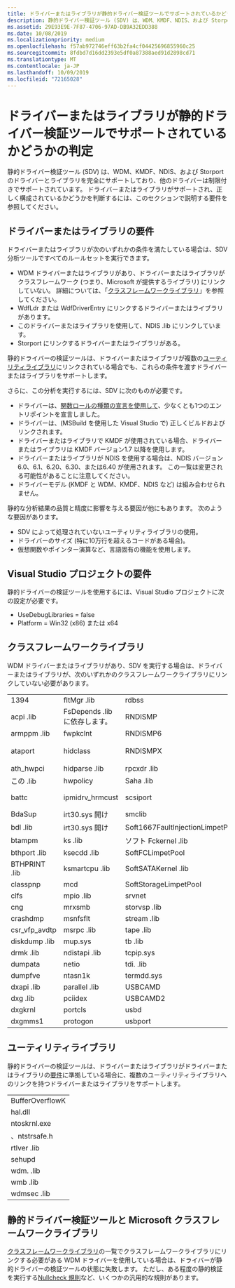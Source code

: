 ```yaml
---
title: ドライバーまたはライブラリが静的ドライバー検証ツールでサポートされているかどうかの判定
description: 静的ドライバー検証ツール (SDV) は、WDM、KMDF、NDIS、および Storport のドライバーとライブラリをサポートできます。 ドライバーまたはライブラリがサポートされ、正しく構成されているかどうかを判断するには、このセクションで説明する要件を参照してください。
ms.assetid: 29E93E9E-7F87-4706-97AD-DB9A32EDD388
ms.date: 10/08/2019
ms.localizationpriority: medium
ms.openlocfilehash: f57ab972746eff63b2fa4cf04425696855960c25
ms.sourcegitcommit: 8fdbd7d16dd2393e5df0a87388aed91d2898cd71
ms.translationtype: MT
ms.contentlocale: ja-JP
ms.lasthandoff: 10/09/2019
ms.locfileid: "72165028"
---
```

# <a name="determining-if-static-driver-verifier-supports-your-driver-or-library"></a>ドライバーまたはライブラリが静的ドライバー検証ツールでサポートされているかどうかの判定

静的ドライバー検証ツール (SDV) は、WDM、KMDF、NDIS、および Storport のドライバーとライブラリを完全にサポートしており、他のドライバーは制限付きでサポートされています。 ドライバーまたはライブラリがサポートされ、正しく構成されているかどうかを判断するには、このセクションで説明する要件を参照してください。

## <a name="driver-or-library-requirements"></a>ドライバーまたはライブラリの要件

ドライバーまたはライブラリが次のいずれかの条件を満たしている場合は、SDV 分析ツールですべてのルールセットを実行できます。

- WDM ドライバーまたはライブラリがあり、ドライバーまたはライブラリがクラスフレームワーク (つまり、Microsoft が提供するライブラリ) にリンクしていない。 詳細については、「[クラスフレームワークライブラリ](#class-framework-libraries)」を参照してください。
- WdfLdr または WdfDriverEntry にリンクするドライバーまたはライブラリがあります。
- このドライバーまたはライブラリを使用して、NDIS .lib にリンクしています。
- Storport にリンクするドライバーまたはライブラリがある。

静的ドライバーの検証ツールは、ドライバーまたはライブラリが複数の[ユーティリティライブラリ](#utility-libraries)にリンクされている場合でも、これらの条件を渡すドライバーまたはライブラリをサポートします。

さらに、この分析を実行するには、SDV に次のものが必要です。

- ドライバーは、[関数ロールの種類の宣言を使用して](using-function-role-type-declarations.md)、少なくとも1つのエントリポイントを宣言しました。
- ドライバーは、(MSBuild を使用した Visual Studio で) 正しくビルドおよびリンクされます。
- ドライバーまたはライブラリで KMDF が使用されている場合、ドライバーまたはライブラリは KMDF バージョン1.7 以降を使用します。
- ドライバーまたはライブラリが NDIS を使用する場合は、NDIS バージョン6.0、6.1、6.20、6.30、または6.40 が使用されます。 この一覧は変更される可能性があることに注意してください。
- ドライバーモデル (KMDF と WDM、KMDF、NDIS など) は組み合わせられません。

静的な分析結果の品質と精度に影響を与える要因が他にもあります。 次のような要因があります。

- SDV によって処理されていないユーティリティライブラリの使用。
- ドライバーのサイズ (特に10万行を超えるコードがある場合)。
- 仮想関数やポインター演算など、言語固有の機能を使用します。

## <a name="visual-studio-project-requirements"></a>Visual Studio プロジェクトの要件

静的ドライバーの検証ツールを使用するには、Visual Studio プロジェクトに次の設定が必要です。

- UseDebugLibraries = false
- Platform = Win32 (x86) または x64

## <a name="class-framework-libraries"></a>クラスフレームワークライブラリ

WDM ドライバーまたはライブラリがあり、SDV を実行する場合は、ドライバーまたはライブラリが、次のいずれかのクラスフレームワークライブラリにリンクしていない必要があります。

<table>
<colgroup>
<col width="25%" />
<col width="25%" />
<col width="25%" />
<col width="25%" />
</colgroup>
<tbody>
<tr class="odd">
<td align="left">1394</td>
<td align="left">fltMgr .lib</td>
<td align="left">rdbss</td>
<td align="left">usbrpm .lib</td>
</tr>
<tr class="even">
<td align="left">acpi .lib</td>
<td align="left">FsDepends .lib に依存します。</td>
<td align="left">RNDISMP</td>
<td align="left">videoprt</td>
</tr>
<tr class="odd">
<td align="left">armppm .lib</td>
<td align="left">fwpkclnt</td>
<td align="left">RNDISMP6</td>
<td align="left">vwififlt</td>
</tr>
<tr class="even">
<td align="left">ataport</td>
<td align="left">hidclass</td>
<td align="left">RNDISMPX</td>
<td align="left">ウォッチドッグ</td>
</tr>
<tr class="odd">
<td align="left">ath_hwpci</td>
<td align="left">hidparse .lib</td>
<td align="left">rpcxdr .lib</td>
<td align="left">win32k. .lib</td>
</tr>
<tr class="even">
<td align="left">この .lib</td>
<td align="left">hwpolicy</td>
<td align="left">Saha .lib</td>
<td align="left">winhv</td>
</tr>
<tr class="odd">
<td align="left">battc</td>
<td align="left">ipmidrv_hrmcust</td>
<td align="left">scsiport</td>
<td align="left">WMBBCLASS .lib</td>
</tr>
<tr class="even">
<td align="left">BdaSup</td>
<td align="left">irt30.sys 開け</td>
<td align="left">smclib</td>
<td align="left"></td>
</tr>
<tr class="odd">
<td align="left">bdl .lib</td>
<td align="left">irt30.sys 開け</td>
<td align="left">Soft1667FaultInjectionLimpetPool</td>
<td align="left"></td>
</tr>
<tr class="even">
<td align="left">btampm</td>
<td align="left">ks .lib</td>
<td align="left">ソフト Fckernel .lib</td>
<td align="left"></td>
</tr>
<tr class="odd">
<td align="left">bthport .lib</td>
<td align="left">ksecdd .lib</td>
<td align="left">SoftFCLimpetPool</td>
<td align="left"></td>
</tr>
<tr class="even">
<td align="left">BTHPRINT .lib</td>
<td align="left">ksmartcpu .lib</td>
<td align="left">SoftSATAKernel .lib</td>
<td align="left"></td>
</tr>
<tr class="odd">
<td align="left">classpnp</td>
<td align="left">mcd</td>
<td align="left">SoftStorageLimpetPool</td>
<td align="left"></td>
</tr>
<tr class="even">
<td align="left">clfs</td>
<td align="left">mpio .lib</td>
<td align="left">srvnet</td>
<td align="left"></td>
</tr>
<tr class="odd">
<td align="left">cng</td>
<td align="left">mrxsmb</td>
<td align="left">storvsp .lib</td>
<td align="left"></td>
</tr>
<tr class="even">
<td align="left">crashdmp</td>
<td align="left">msnfsflt</td>
<td align="left">stream .lib</td>
<td align="left"></td>
</tr>
<tr class="odd">
<td align="left">csr_vfp_avdtp</td>
<td align="left">msrpc .lib</td>
<td align="left">tape .lib</td>
<td align="left"></td>
</tr>
<tr class="even">
<td align="left">diskdump .lib</td>
<td align="left">mup.sys</td>
<td align="left">tb .lib</td>
<td align="left"></td>
</tr>
<tr class="odd">
<td align="left">drmk .lib</td>
<td align="left">ndistapi .lib</td>
<td align="left">tcpip.sys</td>
<td align="left"></td>
</tr>
<tr class="even">
<td align="left">dumpata</td>
<td align="left">netio</td>
<td align="left">tdi. .lib</td>
<td align="left"></td>
</tr>
<tr class="odd">
<td align="left">dumpfve</td>
<td align="left">ntasn1k</td>
<td align="left">termdd.sys</td>
<td align="left"></td>
</tr>
<tr class="even">
<td align="left">dxapi .lib</td>
<td align="left">parallel .lib</td>
<td align="left">USBCAMD</td>
<td align="left"></td>
</tr>
<tr class="odd">
<td align="left">dxg .lib</td>
<td align="left">pciidex</td>
<td align="left">USBCAMD2</td>
<td align="left"></td>
</tr>
<tr class="even">
<td align="left">dxgkrnl</td>
<td align="left">portcls</td>
<td align="left">usbd</td>
<td align="left"></td>
</tr>
<tr class="odd">
<td align="left">dxgmms1</td>
<td align="left">protogon</td>
<td align="left">usbport</td>
<td align="left"></td>
</tr>
</tbody>
</table>

## <a name="utility-libraries"></a>ユーティリティライブラリ

静的ドライバーの検証ツールは、ドライバーまたはライブラリがドライバーまたはライブラリの[要件](#driver-or-library-requirements)に準拠している場合に、複数のユーティリティライブラリへのリンクを持つドライバーまたはライブラリをサポートします。

|                     |
|---------------------|
| BufferOverflowK |
| hal.dll             |
| ntoskrnl.exe        |
| 、ntstrsafe.h       |
| rtlver .lib          |
| sehupd          |
| wdm. .lib             |
| wmb .lib          |
| wdmsec .lib          |

## <a name="static-driver-verifier-and-microsoft-class-framework-libraries"></a>静的ドライバー検証ツールと Microsoft クラスフレームワークライブラリ

[クラスフレームワークライブラリ](#class-framework-libraries)の一覧でクラスフレームワークライブラリにリンクする必要がある WDM ドライバーを使用している場合は、ドライバーが静的ドライバーの検証ツールの状態に失敗します。 ただし、ある程度の静的検証を実行する[Nullcheck 規則](https://docs.microsoft.com/windows-hardware/drivers/devtest/nullcheck)など、いくつかの汎用的な規則があります。
